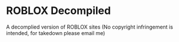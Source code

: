 # ROBLOX Decompiled
 A decomplied version of ROBLOX sites (No copyright infringement is intended, for takedown please email me)
